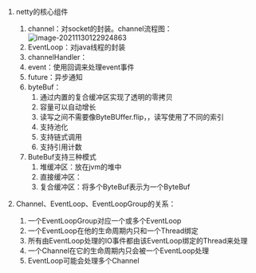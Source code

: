 1. netty的核心组件

   1. channel：对socket的封装。channel流程图：![image-20211130122924863](C:\Users\Administrator\AppData\Roaming\Typora\typora-user-images\image-20211130122924863.png)
   2. EventLoop：对java线程的封装
   3. channelHandler：
   4. event：使用回调来处理event事件
   5. future：异步通知
   6. byteBuf：
      1. 通过内置的复合缓冲区实现了透明的零拷贝
      2. 容量可以自动增长
      3. 读写之间不需要像ByteBUffer.flip，，读写使用了不同的索引
      4. 支持池化
      5. 支持链式调用
      6. 支持引用计数
   7. ButeBuf支持三种模式
      1. 堆缓冲区：放在jvm的堆中
      2. 直接缓冲区：
      3. 复合缓冲区：将多个ByteBuf表示为一个ByteBuf

2. Channel、EventLoop、EventLoopGroup的关系：

   1. 一个EventLoopGroup对应一个或多个EventLoop
   2. 一个EventLoop在他的生命周期内只和一个Thread绑定
   3. 所有由EventLoop处理的IO事件都由该EventLoop绑定的Thread来处理
   4. 一个Channel在它的生命周期内只会被一个EventLoop处理
   5. EventLoop可能会处理多个Channel

   